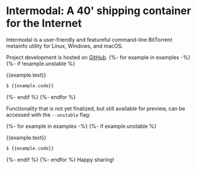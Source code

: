 # Intermodal: A 40' shipping container for the Internet

Intermodal is a user-friendly and featureful command-line BitTorrent metainfo utility for Linux, Windows, and macOS.

Project development is hosted on [GitHub](https://github.com/casey/intermodal).
{%- for example in examples -%}
{%- if !example.unstable %}

{{example.text}}

```sh
$ {{example.code}}
```
{%- endif %}
{%- endfor %}

Functionality that is not yet finalized, but still available for preview, can be accessed with the `--unstable` flag:

{%- for example in examples -%}
{%- if example.unstable %}

{{example.text}}

```sh
$ {{example.code}}
```
{%- endif %}
{%- endfor %}
Happy sharing!
